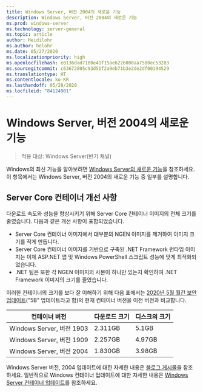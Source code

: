 ```yaml
---
title: Windows Server, 버전 2004의 새로운 기능
description: Windows Server, 버전 2004의 새로운 기능
ms.prod: windows-server
ms.technology: server-general
ms.topic: article
author: Heidilohr
ms.author: helohr
ms.date: 05/27/2020
ms.localizationpriority: high
ms.openlocfilehash: e0136dad7180e41f15ae6226008aa7580ec53283
ms.sourcegitcommit: c63672805c93d5bf2a9eb71b3e2de2df00194529
ms.translationtype: HT
ms.contentlocale: ko-KR
ms.lasthandoff: 05/28/2020
ms.locfileid: "84124901"
---
```

# <a name="whats-new-in-windows-server-version-2004"></a>Windows Server, 버전 2004의 새로운 기능

>적용 대상: Windows Server(반기 채널)

Windows의 최신 기능을 알아보려면 [Windows Server의 새로운 기능](whats-new-in-windows-server.md)을 참조하세요. 이 항목에서는 Windows Server, 버전 2004의 새로운 기능 중 일부를 설명합니다.

## <a name="server-core-container-improvements"></a>Server Core 컨테이너 개선 사항

다운로드 속도와 성능을 향상시키기 위해 Server Core 컨테이너 이미지의 전체 크기를 줄였습니다. 다음과 같은 개선 사항이 포함되었습니다.

- Server Core 컨테이너 이미지에서 대부분의 NGEN 이미지를 제거하여 이미지 크기를 작게 만듭니다.
- Server Core 컨테이너 이미지를 기반으로 구축된 .NET Framework 런타임 이미지는 이제 ASP.NET 앱 및 Windows PowerShell 스크립트 성능에 맞게 최적화되었습니다.
- .NET 팀은 또한 각 NGEN 이미지의 사본이 하나만 있는지 확인하여 .NET Framework 이미지의 크기를 줄였습니다.

이러한 컨테이너의 크기를 보다 잘 이해하기 위해 다음 표에서는 [2020년 5월 월간 보안 업데이트](https://support.microsoft.com/help/4561769/windows-server-containers-for-may-2020)("5B" 업데이트라고 함)의 현재 컨테이너 버전을 이전 버전과 비교합니다.

| 컨테이너 버전 | 다운로드 크기 | 디스크의 크기 |
|---|---|---|
| Windows Server, 버전 1903 | 2.311GB | 5.1GB |
| Windows Server, 버전 1909 | 2.257GB | 4.97GB |
| Windows Server, 버전 2004 | 1.830GB | 3.98GB |

Windows Server 버전, 2004 업데이트에 대한 자세한 내용은 [블로그 게시물](https://techcommunity.microsoft.com/t5/containers/windows-server-version-2004-now-available/ba-p/1419194)을 참조하세요. 일반적으로 Windows 컨테이너 업데이트에 대한 자세한 내용은 [Windows Server 컨테이너 업데이트](/virtualization/windowscontainers/deploy-containers/update-containers/)를 참조하세요.
